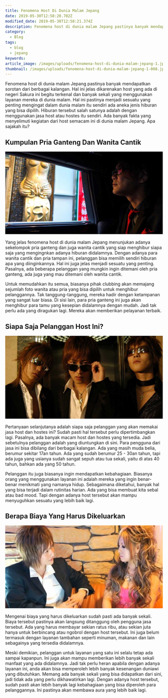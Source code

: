```yaml
---
title: Fenomena Host Di Dunia Malam Jepang
date: 2019-05-30T12:58:20.702Z
modified_date: 2019-05-30T12:58:21.374Z
description: Fenomena host di dunia malam Jepang pastinya banyak mendapatkan sorotan dari berbagai kalangan.
category:
  - Blog
tags:
  - blog
  - jepang
keywords:
article_image: /images/uploads/fenomena-host-di-dunia-malam-jepang-1.jpg
thumbnail: /images/uploads/fenomena-host-di-dunia-malam-jepang-1-008.jpg
---
```

Fenomena host di dunia malam Jepang pastinya banyak mendapatkan sorotan dari berbagai kalangan. Hal ini jelas dikarenakan host yang ada di negeri Sakura ini begitu terkenal dan banyak sekali yang menggunakan layanan mereka di dunia malam. Hal ini pastinya menjadi sesuatu yang penting mengingat dalam dunia malam itu sendiri ada aneka jenis hiburan yang bisa dipilih. Hiburan tersebut salah satunya adalah dengan menggunakan jasa host atau hostes itu sendiri. Ada banyak fakta yang menyelimuti kegiatan dari host semacam ini di dunia malam Jepang. Apa sajakah itu?



## Kumpulan Pria Ganteng Dan Wanita Cantik

![Fenomena Host Di Dunia Malam Jepang](/images/uploads/fenomena-host-di-dunia-malam-jepang-3.jpg)

Yang jelas fenomena host di dunia malam Jepang menunjukan adanya sekelompok pria ganteng dan juga wanita cantik yang siap menghibur siapa saja yang mengingnkan adanya hiburan didalamnya. Dengan adanya para wanita cantik dan pria tampan ini, pelanggan bisa memilih sendiri hiburan apa yang diinginkannya. Hal ini juga jelas menjadi sesuatu yang penting. Pasalnya, ada beberapa pelanggan yang mungkin ingin ditemani oleh pria ganteng, ada juga yang mau ditemani oleh wanita cantik.

Untuk memudahkan itu semua, biasanya pihak clubbing akan memajang sejumlah foto wanita atau pria yang bisa dipilih untuk menghibur pelanggannya. Tak tanggung-tanggung, mereka hadir dengan ketampanan yang sangat luar biasa. Di sisi lain, para pria ganteng ini juga akan menghibur para tamu yang kesepian didalamnya dengan mudah. Jadi tak perlu ada yang diragukan lagi. Mereka akan memberikan pelayanan terbaik.



## Siapa Saja Pelanggan Host Ini?

![Fenomena Host Di Dunia Malam Jepang](/images/uploads/fenomena-host-di-dunia-malam-jepang-2.jpg)

Pertanyaan selanjutanya adalah siapa saja pelanggan yang akan memakai jasa host dan hostes ini? Sudah pasti hal tersebut perlu dipertimbangkan lagi. Pasalnya, ada banyak macam host dan hostes yang tersedia. Jadi sebetulnya pelanggan adalah yang diuntungkan di sini. Para pengguna dari jasa ini bisa dibilang dari berbagai kalangan. Ada yang masih muda belia, berumur sekitar 17an tahun. Ada yang sudah berumur 25 - 30an tahun, tapi ada juga yang usianya sudah sangat sepuh atau tua sekali, yaitu di atas 40 tahun, bahkan ada yang 50 tahun.

Pelanggan itu juga biasanya ingin mendapatkan kebahagiaan. Biasanya orang yang menggunakan layanan ini adalah mereka yang ingin benar-benar menikmati yang namanya hidup. Sebagaimana diketahui, banyak hal yang bisa terjadi dalam rutinitas harian. Ada yang bisa membuat kita sebal atau bad mood. Tapi dengan adanya host tersebut akan mampu menyuguhkan sesuatu yang lebih baik lagi.



## Berapa Biaya Yang Harus Dikeluarkan

![Fenomena Host Di Dunia Malam Jepang](/images/uploads/fenomena-host-di-dunia-malam-jepang-1.jpg)

Mengenai biaya yang harus dikeluarkan sudah pasti ada banyak sekali. Biaya tersebut pastinya akan langsung ditanggung oleh pengguna jasa tersebut. Ada yang harus membayar sekian ratus ribu, atau sekian juta hanya untuk berbincang atau ngobrol dengan host tersebut. Ini juga belum termasuk dengan layanan tambahan seperti minuman, makanan dan lain sebagainya yang tersedia didalamnya.

Meski demikian, pelanggan untuk layanan yang satu ini selalu tetap ada sampai kapanpun. Ini juga akan mampu memberikan lebih banyak sekali manfaat yang ada didalamnya. Jadi tak perlu heran apabila dengan adanya layanan ini, anda akan bisa memperoleh lebih banyak kesenangan duniawi yang dibutuhkan. Memang ada banyak sekali  yang bisa didapatkan dari sini, jadi tidak ada yang perlu dikhawatirkan lagi. Dengan adanya host tersebut, sudah pasti akan lebih banyak lagi kebahagiaan yang bisa diperoleh para pelanggannya. Ini pastinya akan membawa aura yang lebih baik lagi.

